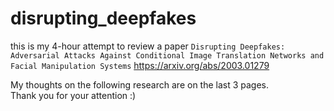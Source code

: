 # disrupting_deepfakes

this is my 4-hour attempt to review a paper `Disrupting Deepfakes: Adversarial Attacks Against Conditional Image Translation Networks and Facial Manipulation Systems`
https://arxiv.org/abs/2003.01279

My thoughts on the following research are on the last 3 pages. <br/>
Thank you for your attention :)
